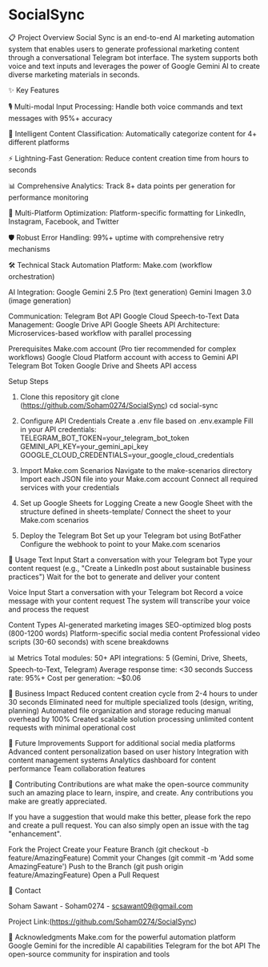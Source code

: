 # SocialSync
📋 Project Overview
Social Sync is an end-to-end AI marketing automation system that enables users to generate professional marketing content through a conversational Telegram bot interface. The system supports both voice and text inputs and leverages the power of Google Gemini AI to create diverse marketing materials in seconds.

✨ Key Features

🎙️ Multi-modal Input Processing: Handle both voice commands and text messages with 95%+ accuracy

🤖 Intelligent Content Classification: Automatically categorize content for 4+ different platforms

⚡ Lightning-Fast Generation: Reduce content creation time from hours to seconds

📊 Comprehensive Analytics: Track 8+ data points per generation for performance monitoring

🔄 Multi-Platform Optimization: Platform-specific formatting for LinkedIn, Instagram, Facebook, and Twitter

🛡️ Robust Error Handling: 99%+ uptime with comprehensive retry mechanisms

🛠️ Technical Stack
Automation Platform: Make.com (workflow orchestration)

AI Integration:
Google Gemini 2.5 Pro (text generation)
Gemini Imagen 3.0 (image generation)

Communication:
Telegram Bot API
Google Cloud Speech-to-Text
Data Management:
Google Drive API
Google Sheets API
Architecture: Microservices-based workflow with parallel processing

Prerequisites
Make.com account (Pro tier recommended for complex workflows)
Google Cloud Platform account with access to Gemini API
Telegram Bot Token
Google Drive and Sheets API access

Setup Steps
1. Clone this repository
git clone (https://github.com/Soham0274/SocialSync)
cd social-sync

2. Configure API Credentials
Create a .env file based on .env.example
Fill in your API credentials:
TELEGRAM_BOT_TOKEN=your_telegram_bot_token
GEMINI_API_KEY=your_gemini_api_key
GOOGLE_CLOUD_CREDENTIALS=your_google_cloud_credentials

3. Import Make.com Scenarios
Navigate to the make-scenarios directory
Import each JSON file into your Make.com account
Connect all required services with your credentials

5. Set up Google Sheets for Logging
Create a new Google Sheet with the structure defined in sheets-template/
Connect the sheet to your Make.com scenarios

6. Deploy the Telegram Bot
Set up your Telegram bot using BotFather
Configure the webhook to point to your Make.com scenarios

🚀 Usage
Text Input
Start a conversation with your Telegram bot
Type your content request (e.g., "Create a LinkedIn post about sustainable business practices")
Wait for the bot to generate and deliver your content

Voice Input
Start a conversation with your Telegram bot
Record a voice message with your content request
The system will transcribe your voice and process the request

Content Types
AI-generated marketing images
SEO-optimized blog posts (800-1200 words)
Platform-specific social media content
Professional video scripts (30-60 seconds) with scene breakdowns

📊 Metrics
Total modules: 50+
API integrations: 5 (Gemini, Drive, Sheets, Speech-to-Text, Telegram)
Average response time: <30 seconds
Success rate: 95%+
Cost per generation: ~$0.06

💼 Business Impact
Reduced content creation cycle from 2-4 hours to under 30 seconds
Eliminated need for multiple specialized tools (design, writing, planning)
Automated file organization and storage reducing manual overhead by 100%
Created scalable solution processing unlimited content requests with minimal operational cost

🔮 Future Improvements
 Support for additional social media platforms
 Advanced content personalization based on user history
 Integration with content management systems
 Analytics dashboard for content performance
 Team collaboration features

🤝 Contributing
Contributions are what make the open-source community such an amazing place to learn, inspire, and create. Any contributions you make are greatly appreciated.

If you have a suggestion that would make this better, please fork the repo and create a pull request. You can also simply open an issue with the tag "enhancement".

Fork the Project
Create your Feature Branch (git checkout -b feature/AmazingFeature)
Commit your Changes (git commit -m 'Add some AmazingFeature')
Push to the Branch (git push origin feature/AmazingFeature)
Open a Pull Request

📧 Contact

Soham Sawant - Soham0274 - scsawant09@gmail.com

Project Link:(https://github.com/Soham0274/SocialSync)

🙏 Acknowledgments
Make.com for the powerful automation platform
Google Gemini for the incredible AI capabilities
Telegram for the bot API
The open-source community for inspiration and tools
